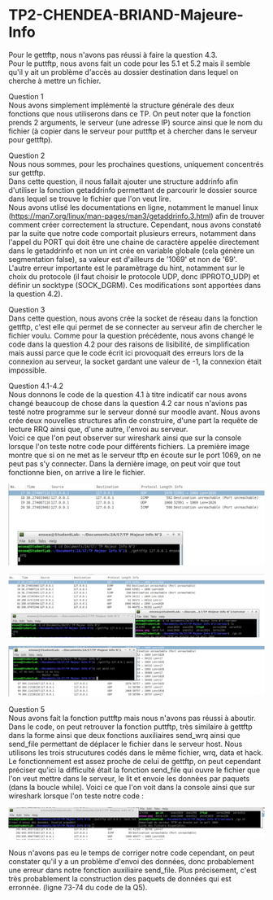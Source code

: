 # TP2-CHENDEA-BRIAND-Majeure-Info
Pour le gettftp, nous n'avons pas réussi à faire la question 4.3.  
Pour le puttftp, nous avons fait un code pour les 5.1 et 5.2 mais il semble qu'il y ait un problème d'accès au dossier destination dans lequel on cherche à mettre un fichier.  

Question 1  
Nous avons simplement implémenté la structure générale des deux fonctions que nous utiliserons dans ce TP. 
On peut noter que la fonction prends 2 arguments, le serveur (une adresse IP) source ainsi que le nom du fichier (à copier dans le serveur pour puttftp et à chercher dans le serveur pour gettftp).
  
Question 2  
Nous nous sommes, pour les prochaines questions, uniquement concentrés sur gettftp.  
Dans cette question, il nous fallait ajouter une structure addrinfo afin d'utiliser la fonction getaddrinfo permettant de parcourir le dossier source dans lequel se trouve le fichier que l'on veut lire.  
Nous avons utlisé les documentations en ligne, notamment le manuel linux (https://man7.org/linux/man-pages/man3/getaddrinfo.3.html) afin de trouver comment créer correctement la structure. Cependant, nous avons constaté par la suite que notre code comportait plusieurs erreurs, notamment dans l'appel du PORT qui doit être une chaine de caractère appelée directement dans le getaddrinfo et non un int crée en variable globale (cela génère un segmentation false), sa valeur est d'ailleurs de '1069' et non de '69'.  
L'autre erreur importante est le paramètrage du hint, notamment sur le choix du protocole (il faut choisir le protocole UDP, donc IPPROTO_UDP) et définir un socktype (SOCK_DGRM). Ces modifications sont apportées dans la question 4.2).  
  
Question 3  
Dans cette question, nous avons crée la socket de réseau dans la fonction gettftp, c'est elle qui permet de se connecter au serveur afin de chercher le fichier voulu. Comme pour la question précédente, nous avons changé le code dans la question 4.2 pour des raisons de lisibilité, de simplification mais aussi parce que le code écrit ici provoquait des erreurs lors de la connexion au serveur, la socket gardant une valeur de -1, la connexion était impossible.  
  
Question 4.1-4.2  
Nous donnons le code de la question 4.1 à titre indicatif car nous avons changé beaucoup de chose dans la question 4.2 car nous n'avions pas testé notre programme sur le serveur donné sur moodle avant.
Nous avons crée deux nouvelles structures afin de construire, d'une part la requête de lecture RRQ ainsi que, d'une autre, l'envoi au serveur.  
Voici ce que l'on peut observer sur wireshark ainsi que sur la console lorsque l'on teste notre code pour différents fichiers. La première image montre que si on ne met as le serveur tftp en écoute sur le port 1069, on ne peut pas s'y connecter. Dans la dernière image, on peut voir que tout fonctionne bien, on arrive a lire le fichier.
  
![Q4-1](screen/Q4-1.png)
  
![Q4-2](screen/Q4-2.png)  

![Q4-3](screen/Q4-3.png)  
  
Question 5  
Nous avons fait la fonction puttftp mais nous n'avons pas réussi à aboutir. Dans le code, on peut retrouver la fonction puttftp, très similaire à gettftp dans la forme ainsi que deux fonctions auxiliaires send_wrq ainsi que send_file permettant de déplacer le fichier dans le serveur host. Nous utilisons les trois strucutures codés dans le même fichier, wrq, data et hack. Le fonctionnement est assez proche de celui de gettftp, on peut cependant préciser qu'ici la difficulté était la fonction send_file qui ouvre le fichier que l'on veut mettre dans le serveur, le lit et envoie les données par paquets (dans la boucle while). Voici ce que l'on voit dans la console ainsi que sur wireshark lorsque l'on teste notre code :  
  
![Q5](screen/Q5-2.png)  
  
Nous n'avons pas eu le temps de corriger notre code cependant, on peut constater qu'il y a un problème d'envoi des données, donc probablement une erreur dans notre fonction auxiliaire send_file. Plus précisement, c'est très probablement la construction des paquets de données qui est erronnée. (ligne 73-74 du code de la Q5).
